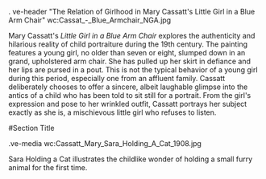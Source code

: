 . ve-header "The Relation of Girlhood in Mary Cassatt's Little Girl in a Blue Arm Chair" wc:Cassat_-_Blue_Armchair_NGA.jpg 

Mary Cassatt's *Little Girl in a Blue Arm Chair* explores the authenticity and hilarious reality of child portraiture during the 19th century. The painting features a young girl, no older than seven or eight, slumped down in an grand, upholstered arm chair. She has pulled up her skirt in defiance and her lips are pursed in a pout. This is not the typical behavior of a young girl during this period, especially one from an affluent family. Cassatt deliberately chooses to offer a sincere, albeit laughable glimpse into the antics of a child who has been told to sit still for a portrait. From the girl's expression and pose to her wrinkled outfit, Cassatt portrays her subject exactly as she is, a mischievous little girl who refuses to listen.

#Section Title

.ve-media wc:Cassatt_Mary_Sara_Holding_A_Cat_1908.jpg

Sara Holding a Cat illustrates the childlike wonder of holding a small furry animal for the first time. 

 


